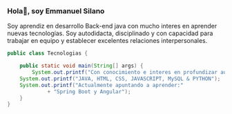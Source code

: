 ### Hola👋, soy Emmanuel Silano

<!--
**ElecthroxCode/ElecthroxCode** is a ✨ _special_ ✨ repository because its `README.md` (this file) appears on your GitHub profile.

Here are some ideas to get you started:

- 🔭 I’m currently working on ...
- 🌱 I’m currently learning ...
- 👯 I’m looking to collaborate on ...
- 🤔 I’m looking for help with ...
- 💬 Ask me about ...
- 📫 How to reach me: ...
- 😄 Pronouns: ...
- ⚡ Fun fact: ...
-->
Soy aprendiz en desarrollo Back-end java con mucho interes en aprender nuevas tecnologías. Soy autodidacta, disciplinado y con capacidad para trabajar en equipo y establecer excelentes relaciones interpersonales.

```java
public class Tecnologias {

    public static void main(String[] args) {
        System.out.printf("Con conocimiento e interes en profundizar aun mas en:");
	System.out.printf("JAVA, HTML, CSS, JAVASCRIPT, MySQL & PYTHON");
	System.out.printf("Actualmente apuntando a aprender:"
			 + "Spring Boot y Angular");
    }
}

```
